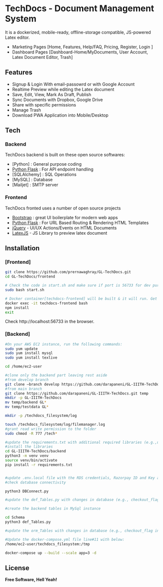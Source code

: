 
# TechDocs - Document Management System

It is a dockerized, mobile-ready, offline-storage compatible, JS-powered Latex editor.

- Marketing Pages [Home, Features, Help/FAQ, Pricing, Register, Login ]  
- Dashboard Pages [Dashboard-Home/MyDocuments, User Account, Latex Document Editor, Trash]

## Features

- Signup & Login With email-passowrd or with Google Account 
- Realtime Preview while editing the Latex document
- Save, Edit, View, Mark As Draft, Publish
- Sync Documents with Dropbox, Google Drive
- Share with specific permissions
- Manage Trash
- Download PWA Application into Mobile/Desktop 


## Tech



### Backend
TechDocs backend is built on these open source softwares:
- [Python] : General purpose coding
- [Python Flask] : For API endpoint handling
- [SQLAlchemy] : SQL Operations
- [MySQL] : Database
- [Mailjet] : SMTP server

### Frontend
TechDocs fronted uses a number of open source projects
- [Bootstrap] : great UI boilerplate for modern web apps
- [Python Flask]  : For URL Based Routing & Rendering HTML Templates
- [jQuery] - UI/UX Actions/Events on HTML Documents
- [LatexJS] - JS Library to preview latex document

## Installation

### [Frontend]
```bash
git clone https://github.com/prernawaghray/GL-TechDocs.git
cd GL-TechDocs/frontend

# Check the code in start.sh and make sure if port is 56733 for dev purpose and 80/443 for production purpose
sudo bash start.sh

# Docker container[techdocs-frontend] will be built & it will run. Get into docker and install node packages
docker exec -it techdocs-frontend bash
npm install
exit
```
Check http://localhost:56733 in the browser.
### [Backend]
```bash
#On your AWS EC2 instance, run the following commands:
sudo yum update
sudo yum install mysql
sudo yum install texlive

cd /home/ec2-user

#clone only the backend part leaving rest aside
#from develop branch
git clone –branch develop https://github.com/darapaneni/GL-IIITH-TechDocs.git temp 
#from main branch
git clone https://github.com/darapaneni/GL-IIITH-TechDocs.git temp 
mkdir -p GL-IIITH-TechDocs
mv temp/backend GL*
mv temp/testdata GL*

mkdir -p /techdocs_filesystem/log

touch /techdocs_filesystem/log/filemanager.log
#grant read write permission to the folder
sudo chmod -R 777 /tech* 

#update the requirements.txt with additional required libraries (e.g.,urllib==1.26.6,requests,pdflatex)
#install the libraries
cd GL-IIITH-TechDocs/backend
python3 -m venv venv
source venv/bin/activate
pip install -r requirements.txt


#update .env.local file with the RDS credentials, Razorpay ID and Key and JWT secret key
#check database connectivity

python3 DBConnect.py

#update the def_Tables.py with changes in database (e.g., checkout_flag in Documents table)

#create the backend tables in MySql instance

cd Schema
python3 def_Tables.py

#update the orm_Tables with changes in database (e.g., checkout_flag in Documents table)

#Update the docker-compose.yml file line#11 with below:
/home/ec2-user/techdocs_filesystem:/tmp

docker-compose up --build --scale app=3 -d
```
## License


**Free Software, Hell Yeah!**

[//]: # (These are reference links used in the body of this note and get stripped out when the markdown processor does its job. There is no need to format nicely because it shouldn't be seen. Thanks SO - http://stackoverflow.com/questions/4823468/store-comments-in-markdown-syntax)

   [Bootstrap]: <https://getbootstrap.com>
   [jQuery]: <http://jquery.com>
   [Python Flask]: <https://flask.palletsprojects.com/en/2.2.x/>
   [LatexJS]: <https://latex.js.org/>

